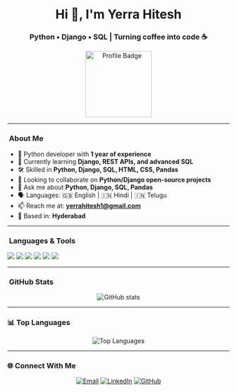 <h1 align="center">Hi 👋, I'm Yerra Hitesh</h1>
<h3 align="center">Python • Django • SQL | Turning coffee into code ☕</h3>

<p align="center">
  <img src="https://raw.githubusercontent.com/yerrahitesh1/yerrahitesh1/main/profile.png" alt="Profile Badge" width="150" />
</p>

---

### ​ About Me
- 🐍 Python developer with **1 year of experience**
- 🌱 Currently learning **Django, REST APIs, and advanced SQL**
- 🛠 Skilled in **Python, Django, SQL, HTML, CSS, Pandas**
- 👯 Looking to collaborate on **Python/Django open-source projects**
- 💬 Ask me about **Python, Django, SQL, Pandas**
- 🗣 Languages: 🇬🇧 English | 🇮🇳 Hindi | 🇮🇳 Telugu
- 📫 Reach me at: **yerrahitesh1@gmail.com**
- 📍 Based in: **Hyderabad**

---

### ​​ Languages & Tools
<p align="left">
  <img src="https://img.shields.io/badge/Python-3776AB?style=for-the-badge&logo=python&logoColor=white"/>
  <img src="https://img.shields.io/badge/Django-092E20?style=for-the-badge&logo=django&logoColor=white"/>
  <img src="https://img.shields.io/badge/SQL-4479A1?style=for-the-badge&logo=postgresql&logoColor=white"/>
  <img src="https://img.shields.io/badge/HTML5-E34F26?style=for-the-badge&logo=html5&logoColor=white"/>
  <img src="https://img.shields.io/badge/CSS3-1572B6?style=for-the-badge&logo=css3&logoColor=white"/>
  <img src="https://img.shields.io/badge/Pandas-150458?style=for-the-badge&logo=pandas&logoColor=white"/>
</p>

---

### ​ GitHub Stats
<p align="center">
  <img src="https://github-readme-stats.vercel.app/api?username=yerrahitesh1&show_icons=true&theme=radical" alt="GitHub stats" />
</p>

---

### 📊 Top Languages
<p align="center">
  <img src="https://github-readme-stats.vercel.app/api/top-langs/?username=yerrahitesh1&layout=compact&theme=radical" alt="Top Languages" />
</p>

---

### 🌐 Connect With Me
<p align="center">
  <a href="mailto:yerrahitesh1@gmail.com"><img src="https://img.shields.io/badge/Email-D14836?style=for-the-badge&logo=gmail&logoColor=white" alt="Email"/></a>
  <a href="https://www.linkedin.com/in/YOUR-LINKEDIN" target="_blank"><img src="https://img.shields.io/badge/LinkedIn-0A66C2?style=for-the-badge&logo=linkedin&logoColor=white" alt="LinkedIn"/></a>
  <a href="https://github.com/yerrahitesh1" target="_blank"><img src="https://img.shields.io/badge/GitHub-181717?style=for-the-badge&logo=github&logoColor=white" alt="GitHub"/></a>
</p>
